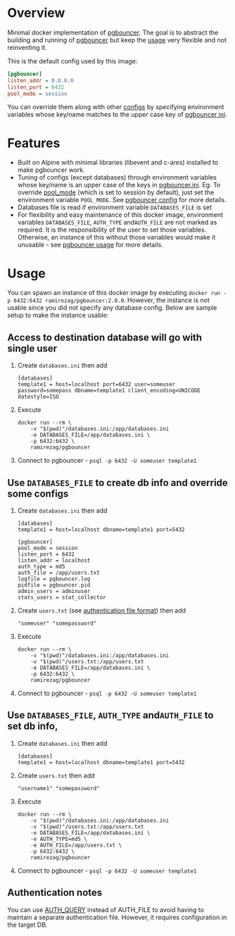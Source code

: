 # Overview

Minimal docker implementation of [pgbouncer](https://www.pgbouncer.org). The goal is to abstract the building and running of [pgbouncer](https://www.pgbouncer.org) but keep the [usage](https://www.pgbouncer.org/usage.html) very flexible and not reinventing it.

This is the default config used by this image:

```ini
[pgbouncer]
listen_addr = 0.0.0.0
listen_port = 6432
pool_mode = session
```

You can override them along with other [configs](https://github.com/pgbouncer/pgbouncer/blob/master/etc/pgbouncer.ini) by specifying environment variables whose key/name matches to the upper case key of [pgbouncer ini](https://github.com/pgbouncer/pgbouncer/blob/master/etc/pgbouncer.ini).

# Features

* Built on Alpine with minimal libraries (libevent and c-ares) installed to make pgbouncer work.
* Tuning of configs (except databases) through environment variables whose key/name is an upper case of the keys in [pgbouncer.ini](https://github.com/pgbouncer/pgbouncer/blob/master/etc/pgbouncer.ini). Eg. To override [pool_mode](https://www.pgbouncer.org/config.html#pool_mode-1) (which is set to session by default), just set the environment variable `POOL_MODE`. See [pgbouncer config](https://www.pgbouncer.org/config.html) for more details.
* Databases file is read if environment variable `DATABASES_FILE` is set
* For flexibility and easy maintenance of this docker image, environment variables `DATABASES_FILE`, `AUTH_TYPE` and`AUTH_FILE` are not marked as required. It is the responsibility of the user to set those variables. Otherwise, an instance of this without those variables would make it unusable - see [pgbouncer usage](https://www.pgbouncer.org/usage.html) for more details.

# Usage

You can spawn an instance of this docker image by executing `docker run -p 6432:6432 ramirezag/pgbouncer:2.0.0`. However, the instance is not usable since you did not specify any database config. Below are sample setup to make the instance usable:

## Access to destination database will go with single user

1. Create `databases.ini` then add

    ```shell
    [databases]
    template1 = host=localhost port=6432 user=someuser password=somepass dbname=template1 client_encoding=UNICODE datestyle=ISO
    ```

2. Execute

    ```shell
    docker run --rm \
        -v "$(pwd)"/databases.ini:/app/databases.ini
        -e DATABASES_FILE=/app/databases.ini \
        -p 6432:6432 \
        ramirezag/pgbouncer
    ```

3. Connect to pgbouncer - `psql -p 6432 -U someuser template1`


## Use `DATABASES_FILE` to create db info and override some configs

1. Create `databases.ini` then add

    ```shell
    [databases]
    template1 = host=localhost dbname=template1 port=5432
    
    [pgbouncer]
    pool_mode = session
    listen_port = 6432
    listen_addr = localhost
    auth_type = md5
    auth_file = /app/users.txt
    logfile = pgbouncer.log
    pidfile = pgbouncer.pid
    admin_users = adminuser
    stats_users = stat_collector
    ```

2. Create `users.txt` (see [authentication file format](https://www.pgbouncer.org/config.html#authentication-file-format)) then add

    ```shell
    "someuser" "somepassword"
    ```

3. Execute

    ```shell
    docker run --rm \
        -v "$(pwd)"/databases.ini:/app/databases.ini
        -v "$(pwd)"/users.txt:/app/users.txt
        -e DATABASES_FILE=/app/databases.ini \
        -p 6432:6432 \
        ramirezag/pgbouncer
    ```

4. Connect to pgbouncer - `psql -p 6432 -U someuser template1`

## Use `DATABASES_FILE`, `AUTH_TYPE` and`AUTH_FILE` to set db info,

1. Create `databases.ini` then add

    ```shell
    [databases]
    template1 = host=localhost dbname=template1 port=5432
    ```

2. Create `users.txt` then add

    ```shell
    "username1" "somepassword"
    ```

3. Execute

    ```shell
    docker run --rm \
        -v "$(pwd)"/databases.ini:/app/databases.ini
        -v "$(pwd)"/users.txt:/app/users.txt
        -e DATABASES_FILE=/app/databases.ini \
        -e AUTH_TYPE=md5 \
        -e AUTH_FILE=/app/users.txt \
        -p 6432:6432 \
        ramirezag/pgbouncer
    ```

4. Connect to pgbouncer - `psql -p 6432 -U someuser template1`

## Authentication notes

You can use [AUTH_QUERY](https://www.pgbouncer.org/config.html#auth_query) instead of AUTH_FILE to avoid having to maintain a separate authentication file. However, it requires configuration in the target DB.
